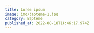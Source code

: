 ```yaml
---
title: Lorem ipsum
image: img/bapteme-1.jpg
category: Baptême
published_at: 2022-08-18T14:46:17.974Z
---
```

